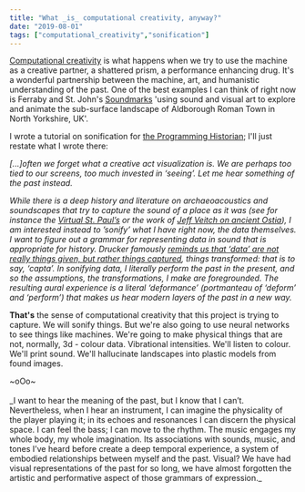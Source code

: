 ```yaml
---
title: "What _is_ computational creativity, anyway?"
date: "2019-08-01"
tags: ["computational_creativity","sonification"]
---
```


[Computational creativity](https://en.wikipedia.org/wiki/Computational_creativity) is what happens when we try to use the machine as a creative partner, a shattered prism, a performance enhancing drug. It's a wonderful partnership between the machine, art, and humanistic understanding of the past. One of the best examples I can think of right now is Ferraby and St. John's [Soundmarks](https://soundmarks.co.uk/) 'using sound and visual art to explore and animate the sub-surface landscape of Aldborough Roman Town in North Yorkshire, UK'.

I wrote a tutorial on sonification for [the Programming Historian](https://programminghistorian.org/en/lessons/sonification); I'll just restate what I wrote there:

_[...]often we forget what a creative act visualization is. We are perhaps too tied to our screens, too much invested in ‘seeing’. Let me hear something of the past instead._

_While there is a deep history and literature on archaeoacoustics and soundscapes that try to capture the sound of a place as it was (see for instance the [Virtual St. Paul’s](https://www.digitalstudies.org/articles/10.16995/dscn.58) or the work of [Jeff Veitch on ancient Ostia](https://jeffdveitch.wordpress.com/)), I am interested instead to ’sonify’ what I have right now, the data themselves. I want to figure out a grammar for representing data in sound that is appropriate for history. Drucker famously [reminds us that ‘data’ are not really things given, but rather things captured](https://programminghistorian.org/en/lessons/sonification#Drucker), things transformed: that is to say, ‘capta’. In sonifying data, I literally perform the past in the present, and so the assumptions, the transformations, I make are foregrounded. The resulting aural experience is a literal ‘deformance’ (portmanteau of ‘deform’ and ‘perform’) that makes us hear modern layers of the past in a new way._

**That's** the sense of computational creativity that this project is trying to capture. We will sonify things. But we're also going to use neural networks to see things like machines. We're going to make physical things that are not, normally, 3d - colour data. Vibrational intensities. We'll listen to colour. We'll print sound. We'll hallucinate landscapes into plastic models from found images. 

<div align="centre">~oOo~</div>
<br>
_I want to hear the meaning of the past, but I know that I can’t. Nevertheless, when I hear an instrument, I can imagine the physicality of the player playing it; in its echoes and resonances I can discern the physical space. I can feel the bass; I can move to the rhythm. The music engages my whole body, my whole imagination. Its associations with sounds, music, and tones I’ve heard before create a deep temporal experience, a system of embodied relationships between myself and the past. Visual? We have had visual representations of the past for so long, we have almost forgotten the artistic and performative aspect of those grammars of expression._
